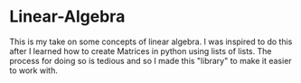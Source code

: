 # Linear-Algebra

This is my take on some concepts of linear algebra. I was inspired to do this after I learned how to create Matrices in python using lists of lists. The process for doing so is tedious and so I made this "library" to make it easier to work with.
